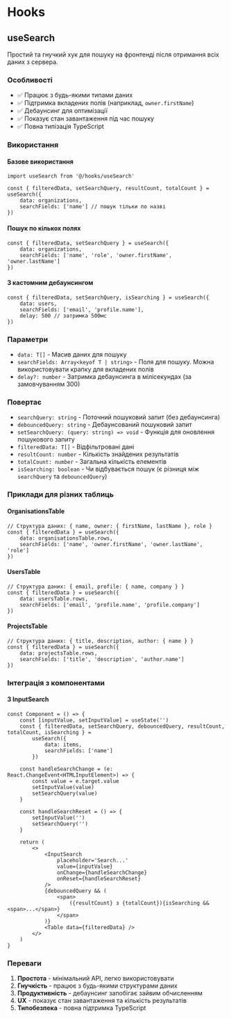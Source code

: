 # Hooks

## useSearch

Простий та гнучкий хук для пошуку на фронтенді після отримання всіх даних з сервера.

### Особливості

- ✅ Працює з будь-якими типами даних
- ✅ Підтримка вкладених полів (наприклад, `owner.firstName`)
- ✅ Дебаунсинг для оптимізації
- ✅ Показує стан завантаження під час пошуку
- ✅ Повна типізація TypeScript

### Використання

#### Базове використання

```tsx
import useSearch from '@/hooks/useSearch'

const { filteredData, setSearchQuery, resultCount, totalCount } = useSearch({
	data: organizations,
	searchFields: ['name'] // пошук тільки по назві
})
```

#### Пошук по кількох полях

```tsx
const { filteredData, setSearchQuery } = useSearch({
	data: organizations,
	searchFields: ['name', 'role', 'owner.firstName', 'owner.lastName']
})
```

#### З кастомним дебаунсингом

```tsx
const { filteredData, setSearchQuery, isSearching } = useSearch({
	data: users,
	searchFields: ['email', 'profile.name'],
	delay: 500 // затримка 500мс
})
```

### Параметри

- `data: T[]` - Масив даних для пошуку
- `searchFields: Array<keyof T | string>` - Поля для пошуку. Можна використовувати крапку для
  вкладених полів
- `delay?: number` - Затримка дебаунсинга в мілісекундах (за замовчуванням 300)

### Повертає

- `searchQuery: string` - Поточний пошуковий запит (без дебаунсинга)
- `debouncedQuery: string` - Дебаунсований пошуковий запит
- `setSearchQuery: (query: string) => void` - Функція для оновлення пошукового запиту
- `filteredData: T[]` - Відфільтровані дані
- `resultCount: number` - Кількість знайдених результатів
- `totalCount: number` - Загальна кількість елементів
- `isSearching: boolean` - Чи відбувається пошук (є різниця між `searchQuery` та `debouncedQuery`)

### Приклади для різних таблиць

#### OrganisationsTable

```tsx
// Структура даних: { name, owner: { firstName, lastName }, role }
const { filteredData } = useSearch({
	data: organisationsTable.rows,
	searchFields: ['name', 'owner.firstName', 'owner.lastName', 'role']
})
```

#### UsersTable

```tsx
// Структура даних: { email, profile: { name, company } }
const { filteredData } = useSearch({
	data: usersTable.rows,
	searchFields: ['email', 'profile.name', 'profile.company']
})
```

#### ProjectsTable

```tsx
// Структура даних: { title, description, author: { name } }
const { filteredData } = useSearch({
	data: projectsTable.rows,
	searchFields: ['title', 'description', 'author.name']
})
```

### Інтеграція з компонентами

#### З InputSearch

```tsx
const Component = () => {
	const [inputValue, setInputValue] = useState('')
	const { filteredData, setSearchQuery, debouncedQuery, resultCount, totalCount, isSearching } =
		useSearch({
			data: items,
			searchFields: ['name']
		})

	const handleSearchChange = (e: React.ChangeEvent<HTMLInputElement>) => {
		const value = e.target.value
		setInputValue(value)
		setSearchQuery(value)
	}

	const handleSearchReset = () => {
		setInputValue('')
		setSearchQuery('')
	}

	return (
		<>
			<InputSearch
				placeholder='Search...'
				value={inputValue}
				onChange={handleSearchChange}
				onReset={handleSearchReset}
			/>
			{debouncedQuery && (
				<span>
					({resultCount} з {totalCount}){isSearching && <span>...</span>}
				</span>
			)}
			<Table data={filteredData} />
		</>
	)
}
```

### Переваги

1. **Простота** - мінімальний API, легко використовувати
2. **Гнучкість** - працює з будь-якими структурами даних
3. **Продуктивність** - дебаунсинг запобігає зайвим обчисленням
4. **UX** - показує стан завантаження та кількість результатів
5. **Типобезпека** - повна підтримка TypeScript
